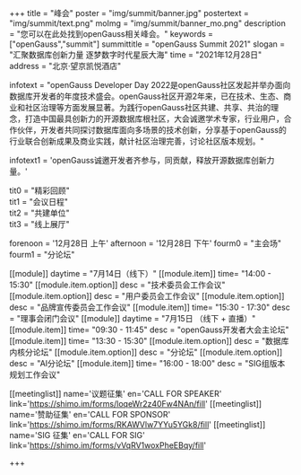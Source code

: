 +++
title = "峰会"
poster = "img/summit/banner.jpg"
postertext = "img/summit/text.png"
moImg = "img/summit/banner_mo.png"
description = "您可以在此处找到openGauss相关峰会。"
keywords = ["openGauss","summit"]
summittitle = "openGauss Summit 2021"
slogan = "汇聚数据库创新力量 逐梦数字时代星辰大海"
time = "2021年12月28日"
address = "北京·望京凯悦酒店"


infotext = "openGauss Developer Day 2022是openGauss社区发起并举办面向数据库开发者的年度技术盛会。openGauss社区开源2年来，已在技术、生态、商业和社区治理等方面发展显著。为践行openGauss社区共建、共享、共治的理念，打造中国最具创新力的开源数据库根社区，大会诚邀学术专家，行业用户，合作伙伴，开发者共同探讨数据库面向多场景的技术创新，分享基于openGauss的行业联合创新成果及商业实践，献计社区治理完善，讨论社区版本规划。"

infotext1 = 'openGauss诚邀开发者齐参与，同贡献，释放开源数据库创新力量。'

tit0 = "精彩回顾"  
tit1 = "会议日程"  
tit2 = "共建单位"   
tit3 = "线上展厅"   

forenoon = '12月28日 上午'
afternoon = '12月28日 下午'
fourm0 = "主会场"
fourm1 = "分论坛"
 

   
[[module]] 
    daytime = "7月14日（线下）" 
    [[module.item]]
        time= "14:00 - 15:30"
        [[module.item.option]]
        desc = "技术委员会工作会议"
        [[module.item.option]]
        desc = "用户委员会工作会议"
        [[module.item.option]]
        desc = "品牌宣传委员会工作会议" 
    [[module.item]]
        time= "15:30 - 17:30"
        desc = "理事会闭门会议"
[[module]] 
    daytime = "7月15日 （线下 + 直播）" 
    [[module.item]]
        time= "09:30 - 11:45"
        desc = "openGauss开发者大会主论坛"
    [[module.item]]
        time= "13:30 - 15:30"
        [[module.item.option]]
        desc = "数据库内核分论坛"
        [[module.item.option]]
        desc = "分论坛"
        [[module.item.option]]
        desc = "AI分论坛"
    [[module.item]]
        time= "16:00 - 18:00"
        desc = "SIG组版本规划工作会议"


[[meetinglist]] 
  name='议题征集'
  en='CALL FOR SPEAKER'
  link='https://shimo.im/forms/loqeWr2z40Fw4NAn/fill'
[[meetinglist]] 
  name='赞助征集'
  en='CALL FOR SPONSOR'
  link='https://shimo.im/forms/RKAWVlw7YYu5YGk8/fill'
[[meetinglist]] 
  name='SIG 征集'
  en='CALL FOR SIG'
  link='https://shimo.im/forms/vVqRV1woxPheEBqy/fill'




+++  





